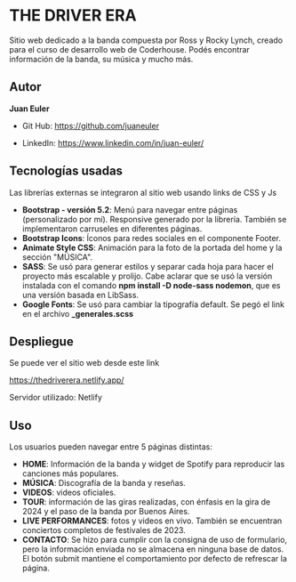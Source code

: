 
# THE DRIVER ERA

Sitio web dedicado a la banda compuesta por Ross y Rocky Lynch, creado para el curso de desarrollo web de Coderhouse. Podés encontrar información de la banda, su música y mucho más.


## Autor

**Juan Euler**

- Git Hub: https://github.com/juaneuler

- LinkedIn: https://www.linkedin.com/in/juan-euler/


## Tecnologías usadas

Las librerías externas se integraron al sitio web usando links de CSS y Js

- **Bootstrap - versión 5.2**: Menú para navegar entre páginas (personalizado por mí). Responsive generado por la librería. También se implementaron carruseles en diferentes páginas.
- **Bootstrap Icons**: Íconos para redes sociales en el componente Footer.
- **Animate Style CSS**: Animación para la foto de la portada del home y la sección "MÚSICA".
- **SASS**: Se usó para generar estilos y separar cada hoja para hacer el proyecto más escalable y prolijo. Cabe aclarar que se usó la versión instalada con el comando **npm install -D node-sass nodemon**, que es una versión basada en LibSass. 
- **Google Fonts**: Se usó para cambiar la tipografía default. Se pegó el link en el archivo **_generales.scss**


## Despliegue

Se puede ver el sitio web desde este link

https://thedriverera.netlify.app/

Servidor utilizado: Netlify


## Uso

Los usuarios pueden navegar entre 5 páginas distintas:

- **HOME**: Información de la banda y widget de Spotify para reproducir las canciones más populares.
- **MÚSICA**: Discografía de la banda y reseñas.
- **VIDEOS**: videos oficiales.
- **TOUR**: información de las giras realizadas, con énfasis en la gira de 2024 y el paso de la banda por Buenos Aires.
- **LIVE PERFORMANCES**: fotos y videos en vivo. También se encuentran conciertos completos de festivales de 2023.
- **CONTACTO**: Se hizo para cumplir con la consigna de uso de formulario, pero la información enviada no se almacena en ninguna base de datos. El botón submit mantiene el comportamiento por defecto de refrescar la página.